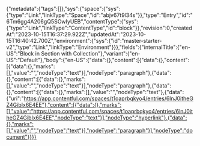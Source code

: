 {"metadata":{"tags":[]},"sys":{"space":{"sys":{"type":"Link","linkType":"Space","id":"abjv67t9l34s"}},"type":"Entry","id":"6Tm6gg4A206gQ5SOwIyUEB","contentType":{"sys":{"type":"Link","linkType":"ContentType","id":"block"}},"revision":0,"createdAt":"2023-10-15T16:37:29.922Z","updatedAt":"2023-10-15T16:40:42.700Z","environment":{"sys":{"id":"master-starter-v2","type":"Link","linkType":"Environment"}}},"fields":{"internalTitle":{"en-US":"Block in Section with Collection"},"variant":{"en-US":"Default"},"body":{"en-US":{"data":{},"content":[{"data":{},"content":[{"data":{},"marks":[],"value":"","nodeType":"text"}],"nodeType":"paragraph"},{"data":{},"content":[{"data":{},"marks":[],"value":"","nodeType":"text"}],"nodeType":"paragraph"},{"data":{},"content":[{"data":{},"marks":[],"value":"","nodeType":"text"},{"data":{"uri":"https://app.contentful.com/spaces/t1oaprbqkyo4/entries/6lnJ0itheGZ4GibIx6E4EE"},"content":[{"data":{},"marks":[],"value":"https://app.contentful.com/spaces/t1oaprbqkyo4/entries/6lnJ0itheGZ4GibIx6E4EE","nodeType":"text"}],"nodeType":"hyperlink"},{"data":{},"marks":[],"value":"","nodeType":"text"}],"nodeType":"paragraph"}],"nodeType":"document"}}}}
